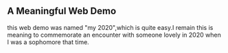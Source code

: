 ## A Meaningful Web Demo

this web demo was named "my 2020",which is quite easy.I remain this is meaning to commemorate an encounter with someone lovely in 2020 when I was a sophomore that time.
